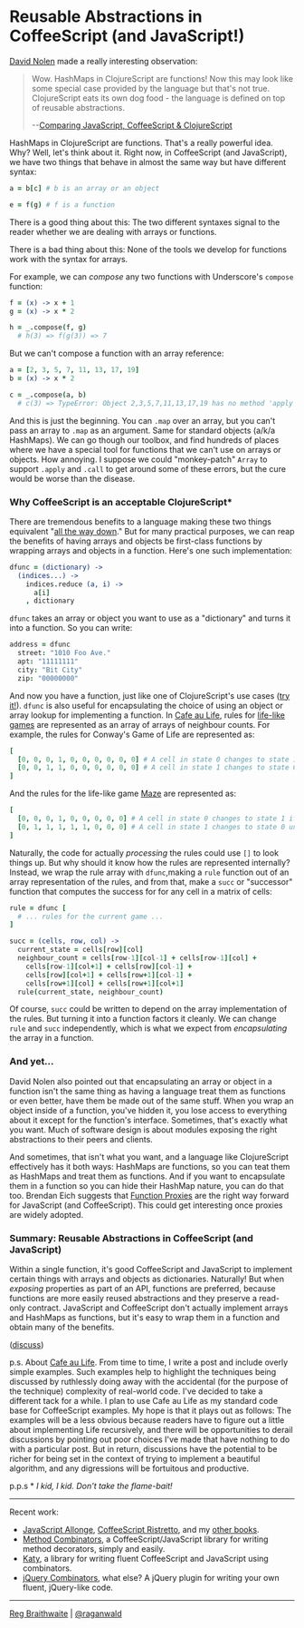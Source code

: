 # Reusable Abstractions in CoffeeScript (and JavaScript!)

[David Nolen][swan] made a really interesting observation:

[swan]: https://github.com/swannodette

> Wow. HashMaps in ClojureScript are functions! Now this may look like some special case provided by the language but that's not true. ClojureScript eats its own dog food - the language is defined on top of reusable abstractions.
>
> --[Comparing JavaScript, CoffeeScript & ClojureScript](http://dosync.posterous.com/comparing-javascript-coffeescript-clojurescri)

HashMaps in ClojureScript are functions. That's a really powerful idea. Why? Well, let's think about it. Right now, in CoffeeScript (and JavaScript), we have two things that behave in almost the same way but have different syntax:

```coffeescript
a = b[c] # b is an array or an object

e = f(g) # f is a function
```

There is a good thing about this: The two different syntaxes signal to the reader whether we are dealing with arrays or functions.

There is a bad thing about this: None of the tools we develop for functions work with the syntax for arrays.

For example, we can *compose* any two functions with Underscore's `compose` function:

```coffeescript
f = (x) -> x + 1
g = (x) -> x * 2

h = _.compose(f, g)
  # h(3) => f(g(3)) => 7
```

But we can't compose a function with an array reference:

```coffeescript
a = [2, 3, 5, 7, 11, 13, 17, 19]
b = (x) -> x * 2

c = _.compose(a, b)
  # c(3) => TypeError: Object 2,3,5,7,11,13,17,19 has no method 'apply'
```

And this is just the beginning. You can `.map` over an array, but you can't pass an array to `.map` as an argument. Same for standard objects (a/k/a HashMaps). We can go though our toolbox, and find hundreds of places where we have a special tool for functions that we can't use on arrays or objects. How annoying. I suppose we could "monkey-patch" `Array` to support `.apply` and `.call` to get around some of these errors, but the cure would be worse than the disease.

### Why CoffeeScript is an acceptable ClojureScript\*

There are tremendous benefits to a language making these two things equivalent "[all the way down][turtles]." But for many practical purposes, we can reap the benefits of having arrays and objects be first-class functions by wrapping arrays and objects in a function. Here's one such implementation:

```coffeescript
dfunc = (dictionary) ->
  (indices...) ->
    indices.reduce (a, i) ->
      a[i]
    , dictionary
```

`dfunc` takes an array or object you want to use as a "dictionary" and turns it into a function. So you can write:

```coffeescript
address = dfunc
  street: "1010 Foo Ave."
  apt: "11111111"
  city: "Bit City"
  zip: "00000000"
```

And now you have a function, just like one of ClojureScript's use cases ([try it!][try]). `dfunc` is also useful for encapsulating the choice of using an object or array lookup for implementing a  function. In [Cafe au Life][cafe], rules for [life-like games][ll] are represented as an array of arrays of neighbour counts. For example, the rules for Conway's Game of Life are represented as:

```coffeescript
[
  [0, 0, 0, 1, 0, 0, 0, 0, 0, 0] # A cell in state 0 changes to state 1 if it has exactly 3 neighbours
  [0, 0, 1, 1, 0, 0, 0, 0, 0, 0] # A cell in state 1 changes to state 0 unless it has 2 or 3 neighbours
]
```

And the rules for the life-like game [Maze][maze] are represented as:

```coffeescript
[
  [0, 0, 0, 1, 0, 0, 0, 0, 0] # A cell in state 0 changes to state 1 if it has exactly 3 neighbours
  [0, 1, 1, 1, 1, 1, 0, 0, 0] # A cell in state 1 changes to state 0 unless it has 1 to 5 neighbours
]
```

Naturally, the code for actually *processing* the rules could use `[]` to look things up. But why should it know how the rules are represented internally? Instead, we wrap the rule array with `dfunc`,making a `rule` function out of an array representation of the rules, and from that, make a `succ` or "successor" function that computes the success for for any cell in a matrix of cells:

```coffeescript
rule = dfunc [
  # ... rules for the current game ...
]

succ = (cells, row, col) ->
  current_state = cells[row][col]
  neighbour_count = cells[row-1][col-1] + cells[row-1][col] +
    cells[row-1][col+1] + cells[row][col-1] +
    cells[row][col+1] + cells[row+1][col-1] +
    cells[row+1][col] + cells[row+1][col+1]
  rule(current_state, neighbour_count)
```

Of course, `succ` could be written to depend on the array implementation of the rules. But turning it into a function factors it cleanly. We can change `rule` and `succ` independently, which is what we expect from *encapsulating* the array in a function.

[maze]: http://www.conwaylife.com/wiki/Maze
[turtles]: http://en.wikipedia.org/wiki/Turtles_all_the_way_down
[try]: http://coffeescript.org/#try:dfunc%20%3D%20(dictionary)%20-%3E%0A%20%20(indices...)%20-%3E%0A%20%20%20%20indices.reduce%20(a%2C%20i)%20-%3E%0A%20%20%20%20%20%20a%5Bi%5D%0A%20%20%20%20%2C%20dictionary%0A%0Aaddress%20%3D%20dfunc%0A%20%20street%3A%20%221010%20Foo%20Ave.%22%0A%20%20apt%3A%20%2211111111%22%0A%20%20city%3A%20%22Bit%20City%22%0A%20%20zip%3A%20%2200000000%22%0A%0Aalert%20address('city')%0A%0A

### And yet...

David Nolen also pointed out that encapsulating an array or object in a function isn't the same thing as having a language treat them as functions or even better, have them be made out of the same stuff. When you wrap an object inside of a function, you've hidden it, you lose access to everything about it except for the function's interface. Sometimes, that's exactly what you want. Much of software design is about modules exposing the right abstractions to their peers and clients.

And sometimes, that isn't what you want, and a language like ClojureScript effectively has it both ways: HashMaps are functions, so you can teat them as HashMaps and treat them as functions. And if you want to encapsulate them in a function so you can hide their HashMap nature, you can do that too. Brendan Eich suggests that [Function Proxies][proxies] are the right way forward for JavaScript (and CoffeeScript). This could get interesting once proxies are widely adopted.

[proxies]: http://wiki.ecmascript.org/doku.php?id=harmony:proxies
[lib]: http://code.google.com/p/es-lab/source/browse/trunk/src/proxies/DirectProxies.js

### Summary: Reusable Abstractions in CoffeeScript (and JavaScript)

Within a single function, it's good CoffeeScript and JavaScript to implement certain things with arrays and objects as dictionaries. Naturally! But when *exposing* properties as part of an API, functions are preferred, because functions are more easily reused abstractions and they preserve a read-only contract. JavaScript and CoffeeScript don't actually implement arrays and HashMaps as functions, but it's easy to wrap them in a function and obtain many of the benefits.

[cafe]: http://raganwald.github.com/cafeaulife/docs/cafeaulife.html
[ll]: http://www.conwaylife.com/wiki/Cellular_automaton#Well-known_Life-like_cellular_automata

([discuss](http://news.ycombinator.com/item?id=3528744))

p.s. About [Cafe au Life][cafe]. From time to time, I write a post and include overly simple examples. Such examples help to highlight the techniques being discussed by ruthlessly doing away with the accidental (for the purpose of the technique) complexity of real-world code. I've decided to take a different tack for a while. I plan to use Cafe au Life as my standard code base for CoffeeScript examples. My hope is that it plays out as follows: The examples will be a less obvious because readers have to figure out a little about implementing Life recursively, and there will be opportunities to derail discussions by pointing out poor choices I've made that have nothing to do with a particular post. But in return, discussions have the potential to be richer for being set in the context of trying to implement a beautiful algorithm, and any digressions will be fortuitous and productive.

p.p.s \* *I kid, I kid. Don't take the flame-bait!*

---

Recent work:

* [JavaScript Allonge](http://leanpub.com/javascript-allonge), [CoffeeScript Ristretto](http://leanpub.com/coffeescript-ristretto), and my [other books](http://leanpub.com/u/raganwald).
* [Method Combinators](https://github.com/raganwald/method-combinators), a CoffeeScript/JavaScript library for writing method decorators, simply and easily.
* [Katy](http://github.com/raganwald/Katy), a library for writing fluent CoffeeScript and JavaScript using combinators.
* [jQuery Combinators](http://githiub.com/raganwald/jquery-combinators), what else? A jQuery plugin for writing your own fluent, jQuery-like code.  

---

[Reg Braithwaite](http://braythwayt.com) | [@raganwald](http://twitter.com/raganwald)